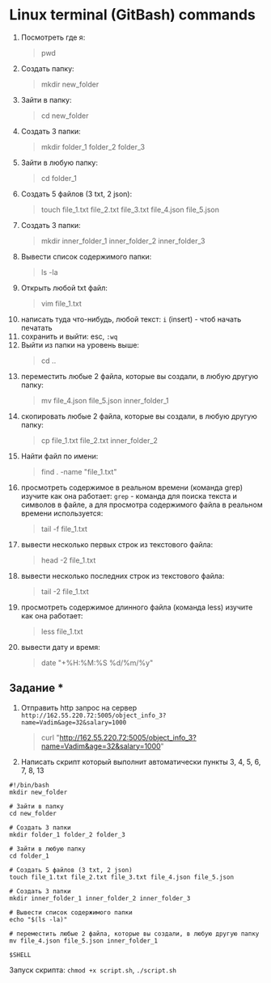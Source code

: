 # Linux terminal (GitBash) commands
1) Посмотреть где я: 
   >pwd
2) Создать папку:
   >mkdir new_folder
3) Зайти в папку: 
   > cd new_folder
4) Создать 3 папки: 
   > mkdir folder_1 folder_2 folder_3
5) Зайти в любую папку: 
   > cd folder_1
6) Создать 5 файлов (3 txt, 2 json): 
   > touch file_1.txt file_2.txt file_3.txt file_4.json file_5.json
7) Создать 3 папки: 
   > mkdir inner_folder_1 inner_folder_2 inner_folder_3
8) Вывести список содержимого папки: 
   > ls -la
9) Открыть любой txt файл:
    >vim file_1.txt
10) написать туда что-нибудь, любой текст: `i` (insert) - чтоб начать печатать
11) сохранить и выйти: esc, `:wq`
12) Выйти из папки на уровень выше: 
    > cd ..
13) переместить любые 2 файла, которые вы создали, в любую другую папку: 
    > mv file_4.json file_5.json inner_folder_1
14) скопировать любые 2 файла, которые вы создали, в любую другую папку: 
    > cp file_1.txt file_2.txt inner_folder_2
15) Найти файл по имени: 
    > find . -name "file_1.txt"
16) просмотреть содержимое в реальном времени (команда grep) изучите как она работает:
    `grep` - команда для поиска текста и символов в файле, а для просмотра содержимого файла в реальном времени используется:
    > tail -f file_1.txt
17) вывести несколько первых строк из текстового файла: 
    > head -2 file_1.txt
18) вывести несколько последних строк из текстового файла: 
    > tail -2 file_1.txt
19) просмотреть содержимое длинного файла (команда less) изучите как она работает: 
    > less file_1.txt
20) вывести дату и время: 
    > date "+%H:%M:%S %d/%m/%y"
    
## Задание *
1) Отправить http запрос на сервер
   `http://162.55.220.72:5005/object_info_3?name=Vadim&age=32&salary=1000`
   > curl "http://162.55.220.72:5005/object_info_3?name=Vadim&age=32&salary=1000"

2) Написать скрипт который выполнит автоматически пункты 3, 4, 5, 6, 7, 8, 13

````
#!/bin/bash
mkdir new_folder

# Зайти в папку
cd new_folder

# Создать 3 папки
mkdir folder_1 folder_2 folder_3

# Зайти в любую папку
cd folder_1

# Создать 5 файлов (3 txt, 2 json)
touch file_1.txt file_2.txt file_3.txt file_4.json file_5.json

# Создать 3 папки
mkdir inner_folder_1 inner_folder_2 inner_folder_3

# Вывести список содержимого папки
echo "$(ls -la)"

# переместить любые 2 файла, которые вы создали, в любую другую папку
mv file_4.json file_5.json inner_folder_1

$SHELL
````

Запуск скрипта: `chmod +x script.sh`, `./script.sh`